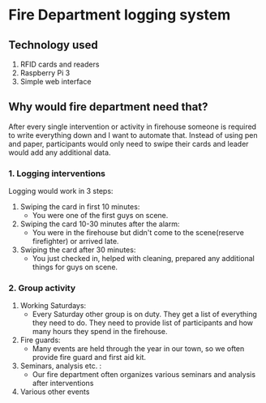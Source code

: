 # Fire Department logging system
## Technology used
1. RFID cards and readers
2. Raspberry Pi 3 
3. Simple web interface
## Why would fire department need that?
After every single intervention or activity in firehouse someone is required to write everything down and I want to automate that.
Instead of using pen and paper, participants would only need to swipe their cards and leader would add any additional data. 
### 1. Logging interventions
Logging would work in 3 steps:
1. Swiping the card in first 10 minutes:
    - You were one of the first guys on scene.
2. Swiping the card 10-30 minutes after the alarm:
    - You were in the firehouse but didn't come to the scene(reserve firefighter) or arrived late.
3. Swiping the card after 30 minutes:
    - You just checked in, helped with cleaning, prepared any additional things for guys on scene.
### 2. Group activity
1. Working Saturdays:
    - Every Saturday other group is on duty. They get a list of everything they need to do. They need to provide list
    of participants and how many hours they spend in the firehouse.
2. Fire guards:
    - Many events are held through the year in our town, so we often provide fire guard and first aid kit.
3. Seminars, analysis etc. : 
    - Our fire department often organizes various seminars and analysis after interventions
4. Various other events

